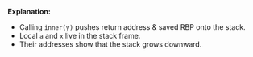 **Explanation:**
- Calling `inner(y)` pushes return address & saved RBP onto the stack.  
- Local `a` and `x` live in the stack frame.  
- Their addresses show that the stack grows downward.
